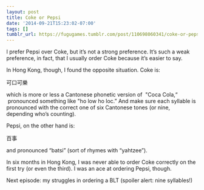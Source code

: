 ```yaml
---
layout: post
title: Coke or Pepsi
date: '2014-09-21T15:23:02-07:00'
tags: []
tumblr_url: https://fugugames.tumblr.com/post/110698060341/coke-or-pepsi
---
```

I prefer Pepsi over Coke, but it’s not a strong preference. It’s such a weak preference, in fact, that I usually order Coke because it’s easier to say.

In Hong Kong, though, I found the opposite situation. Coke is:

可口可樂

which is more or less a Cantonese phonetic version of &nbsp;"Coca Cola,“ &nbsp;pronounced something like "ho low ho loc.” And make sure each syllable is pronounced with the correct one of six Cantonese tones (or nine, depending who’s counting).

Pepsi, on the other hand is:

百事

and pronounced “batsi” (sort of rhymes with “yahtzee”).

In six months in Hong Kong, I was never able to order Coke correctly on the first try (or even the third). I was an ace at ordering Pepsi, though.

Next episode: my struggles in ordering a BLT (spoiler alert: nine syllables!)

